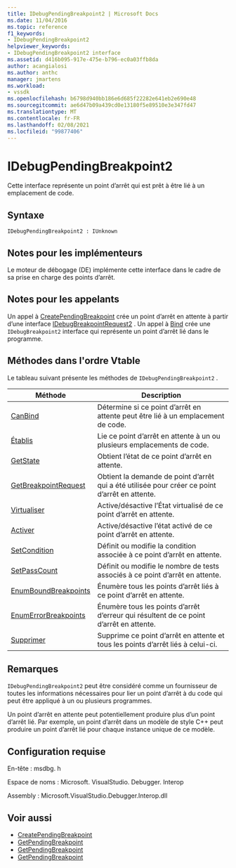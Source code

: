 ```yaml
---
title: IDebugPendingBreakpoint2 | Microsoft Docs
ms.date: 11/04/2016
ms.topic: reference
f1_keywords:
- IDebugPendingBreakpoint2
helpviewer_keywords:
- IDebugPendingBreakpoint2 interface
ms.assetid: d416b095-917e-475e-b796-ec0a03ffb8da
author: acangialosi
ms.author: anthc
manager: jmartens
ms.workload:
- vssdk
ms.openlocfilehash: b6798d940bb186e6d685f22282e641eb2e690e48
ms.sourcegitcommit: ae6d47b09a439cd0e13180f5e89510e3e347fd47
ms.translationtype: MT
ms.contentlocale: fr-FR
ms.lasthandoff: 02/08/2021
ms.locfileid: "99877406"
---
```

# <a name="idebugpendingbreakpoint2"></a>IDebugPendingBreakpoint2
Cette interface représente un point d’arrêt qui est prêt à être lié à un emplacement de code.

## <a name="syntax"></a>Syntaxe

```
IDebugPendingBreakpoint2 : IUnknown
```

## <a name="notes-for-implementers"></a>Notes pour les implémenteurs
 Le moteur de débogage (DE) implémente cette interface dans le cadre de sa prise en charge des points d’arrêt.

## <a name="notes-for-callers"></a>Notes pour les appelants
 Un appel à [CreatePendingBreakpoint](../../../extensibility/debugger/reference/idebugengine2-creatependingbreakpoint.md) crée un point d’arrêt en attente à partir d’une interface [IDebugBreakpointRequest2](../../../extensibility/debugger/reference/idebugbreakpointrequest2.md) . Un appel à [Bind](../../../extensibility/debugger/reference/idebugpendingbreakpoint2-bind.md) crée une `IDebugBreakpoint2` interface qui représente un point d’arrêt lié dans le programme.

## <a name="methods-in-vtable-order"></a>Méthodes dans l'ordre Vtable
 Le tableau suivant présente les méthodes de `IDebugPendingBreakpoint2` .

|Méthode|Description|
|------------|-----------------|
|[CanBind](../../../extensibility/debugger/reference/idebugpendingbreakpoint2-canbind.md)|Détermine si ce point d’arrêt en attente peut être lié à un emplacement de code.|
|[Établis](../../../extensibility/debugger/reference/idebugpendingbreakpoint2-bind.md)|Lie ce point d’arrêt en attente à un ou plusieurs emplacements de code.|
|[GetState](../../../extensibility/debugger/reference/idebugpendingbreakpoint2-getstate.md)|Obtient l’état de ce point d’arrêt en attente.|
|[GetBreakpointRequest](../../../extensibility/debugger/reference/idebugpendingbreakpoint2-getbreakpointrequest.md)|Obtient la demande de point d’arrêt qui a été utilisée pour créer ce point d’arrêt en attente.|
|[Virtualiser](../../../extensibility/debugger/reference/idebugpendingbreakpoint2-virtualize.md)|Active/désactive l’État virtualisé de ce point d’arrêt en attente.|
|[Activer](../../../extensibility/debugger/reference/idebugpendingbreakpoint2-enable.md)|Active/désactive l’état activé de ce point d’arrêt en attente.|
|[SetCondition](../../../extensibility/debugger/reference/idebugpendingbreakpoint2-setcondition.md)|Définit ou modifie la condition associée à ce point d’arrêt en attente.|
|[SetPassCount](../../../extensibility/debugger/reference/idebugpendingbreakpoint2-setpasscount.md)|Définit ou modifie le nombre de tests associés à ce point d’arrêt en attente.|
|[EnumBoundBreakpoints](../../../extensibility/debugger/reference/idebugpendingbreakpoint2-enumboundbreakpoints.md)|Énumère tous les points d’arrêt liés à ce point d’arrêt en attente.|
|[EnumErrorBreakpoints](../../../extensibility/debugger/reference/idebugpendingbreakpoint2-enumerrorbreakpoints.md)|Énumère tous les points d’arrêt d’erreur qui résultent de ce point d’arrêt en attente.|
|[Supprimer](../../../extensibility/debugger/reference/idebugpendingbreakpoint2-delete.md)|Supprime ce point d’arrêt en attente et tous les points d’arrêt liés à celui-ci.|

## <a name="remarks"></a>Remarques
 `IDebugPendingBreakpoint2` peut être considéré comme un fournisseur de toutes les informations nécessaires pour lier un point d’arrêt à du code qui peut être appliqué à un ou plusieurs programmes.

 Un point d’arrêt en attente peut potentiellement produire plus d’un point d’arrêt lié. Par exemple, un point d’arrêt dans un modèle de style C++ peut produire un point d’arrêt lié pour chaque instance unique de ce modèle.

## <a name="requirements"></a>Configuration requise
 En-tête : msdbg. h

 Espace de noms : Microsoft. VisualStudio. Debugger. Interop

 Assembly : Microsoft.VisualStudio.Debugger.Interop.dll

## <a name="see-also"></a>Voir aussi
- [CreatePendingBreakpoint](../../../extensibility/debugger/reference/idebugengine2-creatependingbreakpoint.md)
- [GetPendingBreakpoint](../../../extensibility/debugger/reference/idebugbreakpointboundevent2-getpendingbreakpoint.md)
- [GetPendingBreakpoint](../../../extensibility/debugger/reference/idebugboundbreakpoint2-getpendingbreakpoint.md)
- [GetPendingBreakpoint](../../../extensibility/debugger/reference/idebugerrorbreakpoint2-getpendingbreakpoint.md)
